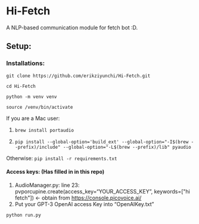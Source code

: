 # Hi-Fetch
A NLP-based communication module for fetch bot :D.
## Setup:
### Installations:

```git clone https://github.com/erikziyunchi/Hi-Fetch.git```

```cd Hi-Fetch```

```python -m venv venv```

```source /venv/bin/activate```

If you are a Mac user:
1. ```brew install portaudio```

2. ```pip install --global-option='build_ext' --global-option="-I$(brew --prefix)/include" --global-option="-L$(brew --prefix)/lib" pyaudio```

Otherwise:
```pip install -r requirements.txt```

#### Access keys: (Has filled in in this repo)
1. AudioManager.py: line 23: pvporcupine.create(access_key=“YOUR_ACCESS_KEY”, keywords=["hi fetch"]) <- obtain from https://console.picovoice.ai/
2. Put your GPT-3 OpenAI access Key into “OpenAIKey.txt”

```python run.py```